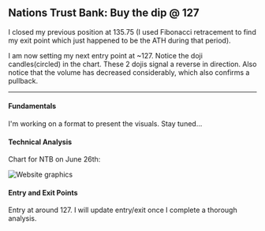 ## Nations Trust Bank: Buy the dip @ 127

I closed my previous position at 135.75 (I used Fibonacci retracement to find my exit point which just happened to be the ATH during that period).

I am now setting my next entry point at ~127. Notice the doji candles(circled) in the chart. These 2 dojis signal a reverse in direction. Also notice that the volume has decreased considerably, which also confirms a pullback.

---

#### Fundamentals

I'm working on a format to present the visuals. Stay tuned...

#### Technical Analysis

Chart for NTB on June 26th:

![Website graphics](https://github.com/stockpickslk/stockpickslk.github.io/assets/173802017/476e58d6-f93d-4dac-a234-2353d177aec2)


#### Entry and Exit Points

Entry at around 127. I will update entry/exit once I complete a thorough analysis.

